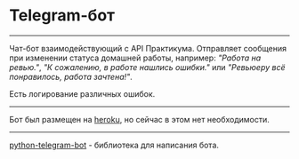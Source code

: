 # Telegram-бот
***

Чат-бот взаимодействующий с API Практикума. Отправляет сообщения при изменении статуса домашней работы, например: *"Работа на ревью."*, *"К сожалению, в работе нашлись ошибки."* или *"Ревьюеру всё понравилось, работа зачтена!"*.

Есть логирование различных ошибок.

***
Бот был размещен на [heroku](https://www.heroku.com/), но сейчас в этом нет необходимости.
***
[python-telegram-bot](https://github.com/python-telegram-bot/python-telegram-bot) - библиотека для написания бота.
    
